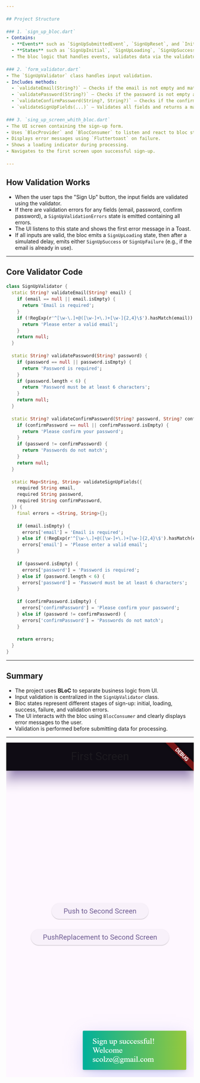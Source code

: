 ```yaml
---

## Project Structure

### 1. `sign_up_bloc.dart`
- Contains:
  - **Events** such as `SignUpSubmittedEvent`, `SignUpReset`, and `InitiSingUpScreenEvent`.
  - **States** such as `SignUpInitial`, `SignUpLoading`, `SignUpSuccess`, `SignUpFailure`.
  - The bloc logic that handles events, validates data via the validator, and emits the appropriate states.

### 2. `form_validator.dart`
- The `SignUpValidator` class handles input validation.
- Includes methods:
  - `validateEmail(String?)` — Checks if the email is not empty and matches a valid pattern.
  - `validatePassword(String?)` — Checks if the password is not empty and has at least 6 characters.
  - `validateConfirmPassword(String?, String?)` — Checks if the confirm password matches the password.
  - `validateSignUpFields(...)` — Validates all fields and returns a map (`Map<String, String>`) of field-specific errors.

### 3. `sing_up_screen_whith_bloc.dart`
- The UI screen containing the sign-up form.
- Uses `BlocProvider` and `BlocConsumer` to listen and react to bloc states.
- Displays error messages using `Fluttertoast` on failure.
- Shows a loading indicator during processing.
- Navigates to the first screen upon successful sign-up.

---
```


## How Validation Works

- When the user taps the "Sign Up" button, the input fields are validated using the validator.
- If there are validation errors for any fields (email, password, confirm password), a `SignUpValidationErrors` state is emitted containing all errors.
- The UI listens to this state and shows the first error message in a Toast.
- If all inputs are valid, the bloc emits a `SignUpLoading` state, then after a simulated delay, emits either `SignUpSuccess` or `SignUpFailure` (e.g., if the email is already in use).

---

## Core Validator Code

```dart
class SignUpValidator {
  static String? validateEmail(String? email) {
    if (email == null || email.isEmpty) {
      return 'Email is required';
    }
    if (!RegExp(r'^[\w-\.]+@([\w-]+\.)+[\w-]{2,4}\$').hasMatch(email)) {
      return 'Please enter a valid email';
    }
    return null;
  }

  static String? validatePassword(String? password) {
    if (password == null || password.isEmpty) {
      return 'Password is required';
    }
    if (password.length < 6) {
      return 'Password must be at least 6 characters';
    }
    return null;
  }

  static String? validateConfirmPassword(String? password, String? confirmPassword) {
    if (confirmPassword == null || confirmPassword.isEmpty) {
      return 'Please confirm your password';
    }
    if (password != confirmPassword) {
      return 'Passwords do not match';
    }
    return null;
  }

  static Map<String, String> validateSignUpFields({
    required String email,
    required String password,
    required String confirmPassword,
  }) {
    final errors = <String, String>{};

    if (email.isEmpty) {
      errors['email'] = 'Email is required';
    } else if (!RegExp(r'^[\w-\.]+@([\w-]+\.)+[\w-]{2,4}\$').hasMatch(email)) {
      errors['email'] = 'Please enter a valid email';
    }

    if (password.isEmpty) {
      errors['password'] = 'Password is required';
    } else if (password.length < 6) {
      errors['password'] = 'Password must be at least 6 characters';
    }

    if (confirmPassword.isEmpty) {
      errors['confirmPassword'] = 'Please confirm your password';
    } else if (password != confirmPassword) {
      errors['confirmPassword'] = 'Passwords do not match';
    }

    return errors;
  }
}
```

---

## Summary

- The project uses **BLoC** to separate business logic from UI.
- Input validation is centralized in the `SignUpValidator` class.
- Bloc states represent different stages of sign-up: initial, loading, success, failure, and validation errors.
- The UI interacts with the bloc using `BlocConsumer` and clearly displays error messages to the user.
- Validation is performed before submitting data for processing.

---

![Sign Up Screen](signup_screen.png)

